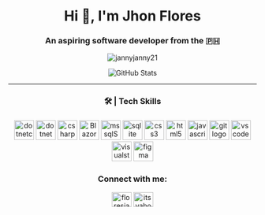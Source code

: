<h1 align="center">Hi 👋, I'm Jhon Flores</h1>
<h3 align="center">An aspiring software developer from the 🇵🇭</h3>


<p align="center"> <img src="https://komarev.com/ghpvc/?username=jannyjanny21&label=Profile%20views&color=0e75b6&style=flat" alt="jannyjanny21" /> </p>

<p align="center">
  <img
    src="https://github-readme-stats.vercel.app/api?username=jannyjanny21&theme=dark&show_icons=true&hide_border=true&count_private=true"
    alt="GitHub Stats"
  />
</p>

***

<h3 align="center">🛠 | Tech Skills</h3>

###

<div align="center">
  <img src="https://cdn.jsdelivr.net/gh/devicons/devicon@latest/icons/dotnetcore/dotnetcore-original.svg" height="40" alt="dotnetcore" />

  <img src="https://cdn.jsdelivr.net/gh/devicons/devicon@latest/icons/dot-net/dot-net-plain-wordmark.svg" height="40" alt="dotnet" />
  
  <img src="https://cdn.jsdelivr.net/gh/devicons/devicon/icons/csharp/csharp-original.svg" height="40" alt="csharp logo"  />

  <img src="https://cdn.jsdelivr.net/gh/devicons/devicon@latest/icons/blazor/blazor-original.svg" height="40" alt="Blazor" />

  <img src="https://cdn.jsdelivr.net/gh/devicons/devicon@latest/icons/microsoftsqlserver/microsoftsqlserver-original.svg" height="40" alt="mssqlServer" />

  <img src="https://cdn.jsdelivr.net/gh/devicons/devicon@latest/icons/sqlite/sqlite-original.svg" height="40" alt="sqlite" />
  
  <img src="https://cdn.jsdelivr.net/gh/devicons/devicon/icons/css3/css3-original.svg" height="40" alt="css3 logo"  />
  
  <img src="https://cdn.jsdelivr.net/gh/devicons/devicon/icons/html5/html5-original.svg" height="40" alt="html5 logo"  />

  <img src="https://cdn.jsdelivr.net/gh/devicons/devicon@latest/icons/javascript/javascript-plain.svg" height="40" alt="javascript" />

  <img src="https://cdn.jsdelivr.net/gh/devicons/devicon/icons/git/git-original.svg" height="40" alt="git logo"  />

  <img src="https://cdn.jsdelivr.net/gh/devicons/devicon/icons/vscode/vscode-original.svg" height="40" alt="vscode logo"  />
 
  <img src="https://cdn.jsdelivr.net/gh/devicons/devicon/icons/visualstudio/visualstudio-plain.svg" height="40" alt="visualstudio logo"  />

  <img src="https://cdn.jsdelivr.net/gh/devicons/devicon/icons/figma/figma-original.svg" height="40" alt="figma logo"  />
</div>




<h3 align="center">Connect with me:</h3>
<p align="center">
<a href="https://fb.com/floresjanny21" target="blank"><img align="center" src="https://raw.githubusercontent.com/rahuldkjain/github-profile-readme-generator/master/src/images/icons/Social/facebook.svg" alt="floresjanny21" height="30" width="40" /></a>
<a href="https://instagram.com/itsyaboi_jannyyy" target="blank"><img align="center" src="https://raw.githubusercontent.com/rahuldkjain/github-profile-readme-generator/master/src/images/icons/Social/instagram.svg" alt="itsyaboi_jannyyy" height="30" width="40" /></a>
</p>
